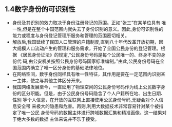 ## 1.4数字身份的可识别性

*  身份及其识别的效力取决于身份注册登记的范围。正如“张三“在某单位具有  唯一性,但是在整个中国范围内就失去了身份识别的意义。因此,身份可识别性的  能力或程度与身份登记管理所服务和管理的范围密切相关。
* 解放后,我国延续了民国人口管理的户籍制度,直到八十年代改革开放初期，因大规模人口流动产生的管理和服务需求，开始了全国公民身份的登记管理。根据  《居民身份证法》的规定,“公民身份号码是每个公民唯一的、终身不变的身份代  码,由公安机关按照公民身份号码国家标准编制。”由此,公民身份号码在全国范围内确立了唯一区分身份的基础法律地位。
* 在网络空间，数字身份同样具有唯一性特征，其作用是要在一定范围内识别某  一主体，使之与其他主体区分开来。
* 我国网络发展至今，一直延用了物理空间的公民身份号码作为线上公民数字身  份的区分职能。但是，由于公民身份号码隐含了个人户籍所在地、出生日期、性别  等个人信息，在开放的互联网上直接使用公民身份号码,无疑会对个人信息安全带  来极大的隐患和危害。再则,利用大数据技术非常容易针对某个被指定了唯一公民  身份号码的数据主体进行跨域数据汇集和精准画像。这一结果对于绝大多数的数据  主体来说并不乐于接受。



